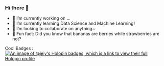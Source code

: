 ### Hi there 👋
- 🔭 I’m currently working on ...
- 🌱 I’m currently learning Data Science and Machine Learning!
- 👯 I’m looking to collaborate on anything~
- 🍓 Fun fact: Did you know that bananas are berries while strawberries are not?

Cool Badges :
[![An image of @jejv's Holopin badges, which is a link to view their full Holopin profile](https://holopin.me/jejv)](https://holopin.io/@jejv)
<!--
**jej-v/jej-v** is a ✨ _special_ ✨ repository because its `README.md` (this file) appears on your GitHub profile.

Here are some ideas to get you started:

- 🔭 I’m currently working on ...
- 🌱 I’m currently learning ...
- 👯 I’m looking to collaborate on ...
- 🤔 I’m looking for help with ...
- 💬 Ask me about ...
- 📫 How to reach me: ...
- 😄 Pronouns: ...
- ⚡ Fun fact: ...
-->
